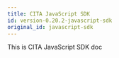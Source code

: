 ```yaml
---
title: CITA JavaScript SDK
id: version-0.20.2-javascript-sdk
original_id: javascript-sdk
---
```


This is CITA JavaScript SDK doc